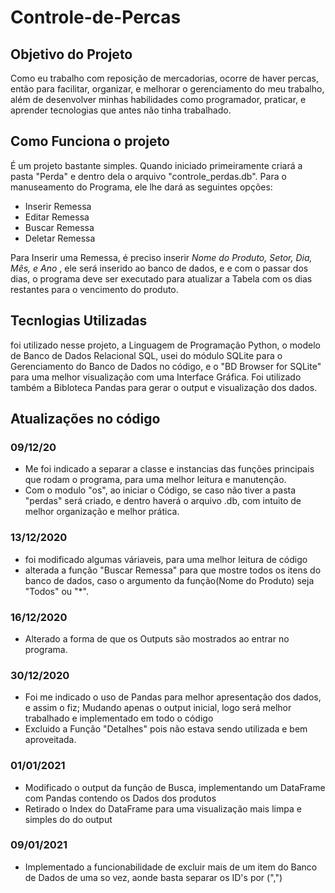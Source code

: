 # Controle-de-Percas
## Objetivo do Projeto
Como eu trabalho com reposição de mercadorias, ocorre de haver percas, então para facilitar, organizar, e melhorar o gerenciamento do meu trabalho, além de desenvolver minhas
habilidades como programador, praticar, e aprender tecnologias que antes não tinha trabalhado.

## Como Funciona o projeto
É um projeto bastante simples. Quando iniciado primeiramente criará a pasta "Perda" e dentro dela o arquivo "controle_perdas.db".
Para o manuseamento do Programa, ele lhe dará as seguintes opções:
* Inserir Remessa
* Editar Remessa
* Buscar Remessa
* Deletar Remessa

Para Inserir uma Remessa, é preciso inserir _Nome do Produto, Setor, Dia, Mês, e Ano_ , ele será inserido ao banco de dados, e e com o passar dos dias, o programa deve ser executado
para atualizar a Tabela com os dias restantes para o vencimento do produto.

## Tecnlogias Utilizadas
foi utilizado nesse projeto, a Linguagem de Programação Python, o modelo de Banco de Dados Relacional SQL,
usei do módulo SQLite para o Gerenciamento do Banco de Dados no código, e o "BD Browser for SQLite" para uma melhor visualização com uma Interface Gráfica.
Foi utilizado também a Bibloteca Pandas para gerar o output e visualização dos dados.

## Atualizações no código

### 09/12/20
- Me foi indicado a separar a classe e instancias das funções principais que rodam o programa, para uma melhor leitura e manutenção.
- Com o modulo "os", ao iniciar o Código, se caso não tiver a pasta "perdas" será criado, e dentro haverá o arquivo .db, com intuito de melhor organização e melhor prática.

### 13/12/2020
- foi modificado algumas váriaveis, para uma melhor leitura de código
- alterada a função "Buscar Remessa" para que mostre todos os itens do banco de dados, caso o argumento da função(Nome do Produto) seja "Todos" ou "*".

### 16/12/2020
- Alterado a forma de que os Outputs são mostrados ao entrar no programa.

### 30/12/2020
- Foi me indicado o uso de Pandas para melhor apresentação dos dados, e assim o fiz; Mudando apenas o output inicial, logo será melhor trabalhado e implementado em todo o código
- Excluido a Função "Detalhes" pois não estava sendo utilizada e bem aproveitada.

### 01/01/2021
- Modificado o output da função de Busca, implementando um DataFrame com Pandas contendo os Dados dos produtos
- Retirado o Index do DataFrame para uma visualização mais limpa e simples do do output

### 09/01/2021
- Implementado a funcionabilidade de excluir mais de um item do Banco de Dados de uma so vez, aonde basta separar os ID's por (",")
